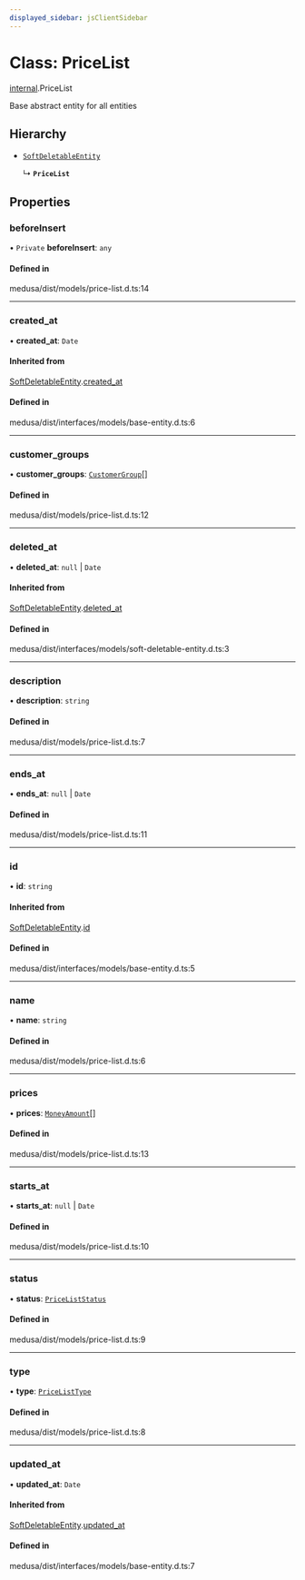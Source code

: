 ```yaml
---
displayed_sidebar: jsClientSidebar
---
```


# Class: PriceList

[internal](../modules/internal.md).PriceList

Base abstract entity for all entities

## Hierarchy

- [`SoftDeletableEntity`](internal.SoftDeletableEntity.md)

  ↳ **`PriceList`**

## Properties

### beforeInsert

• `Private` **beforeInsert**: `any`

#### Defined in

medusa/dist/models/price-list.d.ts:14

___

### created\_at

• **created\_at**: `Date`

#### Inherited from

[SoftDeletableEntity](internal.SoftDeletableEntity.md).[created_at](internal.SoftDeletableEntity.md#created_at)

#### Defined in

medusa/dist/interfaces/models/base-entity.d.ts:6

___

### customer\_groups

• **customer\_groups**: [`CustomerGroup`](internal.CustomerGroup.md)[]

#### Defined in

medusa/dist/models/price-list.d.ts:12

___

### deleted\_at

• **deleted\_at**: ``null`` \| `Date`

#### Inherited from

[SoftDeletableEntity](internal.SoftDeletableEntity.md).[deleted_at](internal.SoftDeletableEntity.md#deleted_at)

#### Defined in

medusa/dist/interfaces/models/soft-deletable-entity.d.ts:3

___

### description

• **description**: `string`

#### Defined in

medusa/dist/models/price-list.d.ts:7

___

### ends\_at

• **ends\_at**: ``null`` \| `Date`

#### Defined in

medusa/dist/models/price-list.d.ts:11

___

### id

• **id**: `string`

#### Inherited from

[SoftDeletableEntity](internal.SoftDeletableEntity.md).[id](internal.SoftDeletableEntity.md#id)

#### Defined in

medusa/dist/interfaces/models/base-entity.d.ts:5

___

### name

• **name**: `string`

#### Defined in

medusa/dist/models/price-list.d.ts:6

___

### prices

• **prices**: [`MoneyAmount`](internal.MoneyAmount.md)[]

#### Defined in

medusa/dist/models/price-list.d.ts:13

___

### starts\_at

• **starts\_at**: ``null`` \| `Date`

#### Defined in

medusa/dist/models/price-list.d.ts:10

___

### status

• **status**: [`PriceListStatus`](../enums/internal.PriceListStatus.md)

#### Defined in

medusa/dist/models/price-list.d.ts:9

___

### type

• **type**: [`PriceListType`](../enums/internal.PriceListType.md)

#### Defined in

medusa/dist/models/price-list.d.ts:8

___

### updated\_at

• **updated\_at**: `Date`

#### Inherited from

[SoftDeletableEntity](internal.SoftDeletableEntity.md).[updated_at](internal.SoftDeletableEntity.md#updated_at)

#### Defined in

medusa/dist/interfaces/models/base-entity.d.ts:7
